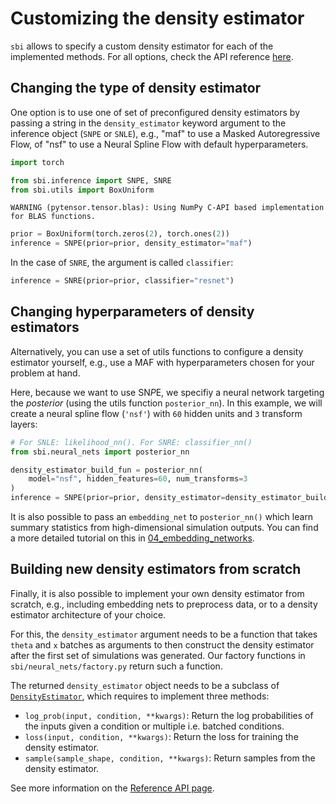 # Customizing the density estimator


`sbi` allows to specify a custom density estimator for each of the implemented methods. For all options, check the API reference [here](https://sbi-dev.github.io/sbi/reference/models/).


## Changing the type of density estimator


One option is to use one of set of preconfigured density estimators by passing a string in the `density_estimator` keyword argument to the inference object (`SNPE` or `SNLE`), e.g., "maf" to use a Masked Autoregressive Flow, of "nsf" to use a Neural Spline Flow with default hyperparameters.



```python
import torch

from sbi.inference import SNPE, SNRE
from sbi.utils import BoxUniform
```

    WARNING (pytensor.tensor.blas): Using NumPy C-API based implementation for BLAS functions.



```python
prior = BoxUniform(torch.zeros(2), torch.ones(2))
inference = SNPE(prior=prior, density_estimator="maf")
```

In the case of `SNRE`, the argument is called `classifier`:



```python
inference = SNRE(prior=prior, classifier="resnet")
```

## Changing hyperparameters of density estimators


Alternatively, you can use a set of utils functions to configure a density estimator yourself, e.g., use a MAF with hyperparameters chosen for your problem at hand.

Here, because we want to use SN*P*E, we specifiy a neural network targeting the _posterior_ (using the utils function `posterior_nn`). In this example, we will create a neural spline flow (`'nsf'`) with `60` hidden units and `3` transform layers:



```python
# For SNLE: likelihood_nn(). For SNRE: classifier_nn()
from sbi.neural_nets import posterior_nn

density_estimator_build_fun = posterior_nn(
    model="nsf", hidden_features=60, num_transforms=3
)
inference = SNPE(prior=prior, density_estimator=density_estimator_build_fun)
```

It is also possible to pass an `embedding_net` to `posterior_nn()` which learn summary
statistics from high-dimensional simulation outputs. You can find a more detailed
tutorial on this in [04_embedding_networks](04_embedding_networks.md).


## Building new density estimators from scratch


Finally, it is also possible to implement your own density estimator from scratch, e.g., including embedding nets to preprocess data, or to a density estimator architecture of your choice.

For this, the `density_estimator` argument needs to be a function that takes `theta` and `x` batches as arguments to then construct the density estimator after the first set of simulations was generated. Our factory functions in `sbi/neural_nets/factory.py` return such a function.

The returned `density_estimator` object needs to be a subclass of [`DensityEstimator`](https://sbi-dev.github.io/sbi/reference/#sbi.neural_nets.density_estimators.DensityEstimator), which requires to implement three methods:
    
- `log_prob(input, condition, **kwargs)`: Return the log probabilities of the inputs given a condition or multiple i.e. batched conditions.
- `loss(input, condition, **kwargs)`: Return the loss for training the density estimator.
- `sample(sample_shape, condition, **kwargs)`: Return samples from the density estimator.

See more information on the [Reference API page](https://sbi-dev.github.io/sbi/reference/models/#sbi.neural_nets.density_estimators.ConditionalDensityEstimator).


```python

```

